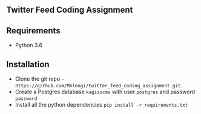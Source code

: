 ## Twitter Feed Coding Assignment

## Requirements
- Python 3.6

## Installation
- Clone the git repo - `https://github.com/Mhlengi/twitter_feed_coding_assignment.git`.
- Create a Postgres database `kagisocms` with user `postgres` and password `password`
- Install all the python dependencies `pip install -r requirements.txt`

